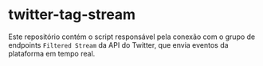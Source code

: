 # twitter-tag-stream

Este repositório contém o script responsável pela conexão com o grupo de endpoints `Filtered Stream` da API do Twitter, que envia eventos da plataforma em tempo real.

